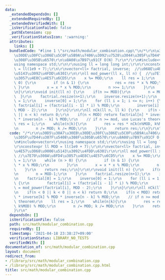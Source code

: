 ```yaml
---
data:
  _extendedDependsOn: []
  _extendedRequiredBy: []
  _extendedVerifiedWith: []
  _isVerificationFailed: false
  _pathExtension: cpp
  _verificationStatusIcon: ':warning:'
  attributes:
    links: []
  bundledCode: "#line 1 \"src/math/modular_combination.cpp\"\n/*\r\n\u30D5\u30A7\u30EB\
    \u30DE\u30FC\u306E\u5C0F\u5B9A\u7406\u3092\u7528\u3044\u305F\u7D44\u307F\u5408\
    \u308F\u305B\u6570\r\n\u8A08\u7B97\u91CF O(N) ?\r\n*/\r\n#include<vector>\r\n\
    using namespace std;\r\n\r\nusing ll = long long int;\r\n\r\nconstexpr ll MOD\
    \ = ll(1e9 + 7);\r\n\r\nvector<ll> factrial, inverse;  //\u968E\u4E57\u3068\u9006\
    \u5143\u3092\u4FDD\u6301\r\n\r\nll mod_power(ll x, ll n) {  //\u7E70\u308A\u8FD4\
    \u3057\u4E8C\u4E57\u6CD5\r\n    x %= MOD;\r\n    ll res = 1;\r\n    while (n >\
    \ 0) {\r\n        if (n & 1) {\r\n            res = res * x % MOD;\r\n       \
    \ }\r\n        x = x * x % MOD;\r\n        n >>= 1;\r\n    }\r\n    return res;\r\
    \n}\r\n\r\nvoid init(ll n) {\r\n    if(n >= MOD){\r\n        n = MOD-1;\r\n  \
    \  }\r\n    factrial.resize(n+1);\r\n    inverse.resize(n+1);\r\n    factrial[0]\
    \ = 1;\r\n    inverse[0] = 1;\r\n    for (ll i = 1; i <= n; i++) {\r\n       \
    \ factrial[i] = (factrial[i - 1] * i) % MOD;\r\n        inverse[i] = mod_power(factrial[i],\
    \ MOD - 2);\r\n    }\r\n}\r\n\r\nll nCk(ll n, ll k) {\r\n    if(n < 0 || k < 0\
    \ || n < k) return 0;\r\n    if(n < MOD) return factrial[n] * inverse[k] % MOD\
    \ * inverse[n - k] % MOD;\r\n    // if n >= mod, use Lucas's theorem\r\n    ll\
    \ res = 1;\r\n    while(n|k){\r\n        res = res * nCk(n%MOD, k%MOD) % MOD;\r\
    \n        n /= MOD; k /= MOD;\r\n    }\r\n    return res;\r\n}\r\n"
  code: "/*\r\n\u30D5\u30A7\u30EB\u30DE\u30FC\u306E\u5C0F\u5B9A\u7406\u3092\u7528\u3044\
    \u305F\u7D44\u307F\u5408\u308F\u305B\u6570\r\n\u8A08\u7B97\u91CF O(N) ?\r\n*/\r\
    \n#include<vector>\r\nusing namespace std;\r\n\r\nusing ll = long long int;\r\n\
    \r\nconstexpr ll MOD = ll(1e9 + 7);\r\n\r\nvector<ll> factrial, inverse;  //\u968E\
    \u4E57\u3068\u9006\u5143\u3092\u4FDD\u6301\r\n\r\nll mod_power(ll x, ll n) { \
    \ //\u7E70\u308A\u8FD4\u3057\u4E8C\u4E57\u6CD5\r\n    x %= MOD;\r\n    ll res\
    \ = 1;\r\n    while (n > 0) {\r\n        if (n & 1) {\r\n            res = res\
    \ * x % MOD;\r\n        }\r\n        x = x * x % MOD;\r\n        n >>= 1;\r\n\
    \    }\r\n    return res;\r\n}\r\n\r\nvoid init(ll n) {\r\n    if(n >= MOD){\r\
    \n        n = MOD-1;\r\n    }\r\n    factrial.resize(n+1);\r\n    inverse.resize(n+1);\r\
    \n    factrial[0] = 1;\r\n    inverse[0] = 1;\r\n    for (ll i = 1; i <= n; i++)\
    \ {\r\n        factrial[i] = (factrial[i - 1] * i) % MOD;\r\n        inverse[i]\
    \ = mod_power(factrial[i], MOD - 2);\r\n    }\r\n}\r\n\r\nll nCk(ll n, ll k) {\r\
    \n    if(n < 0 || k < 0 || n < k) return 0;\r\n    if(n < MOD) return factrial[n]\
    \ * inverse[k] % MOD * inverse[n - k] % MOD;\r\n    // if n >= mod, use Lucas's\
    \ theorem\r\n    ll res = 1;\r\n    while(n|k){\r\n        res = res * nCk(n%MOD,\
    \ k%MOD) % MOD;\r\n        n /= MOD; k /= MOD;\r\n    }\r\n    return res;\r\n\
    }\r\n"
  dependsOn: []
  isVerificationFile: false
  path: src/math/modular_combination.cpp
  requiredBy: []
  timestamp: '2021-04-18 23:38:27+09:00'
  verificationStatus: LIBRARY_NO_TESTS
  verifiedWith: []
documentation_of: src/math/modular_combination.cpp
layout: document
redirect_from:
- /library/src/math/modular_combination.cpp
- /library/src/math/modular_combination.cpp.html
title: src/math/modular_combination.cpp
---
```

